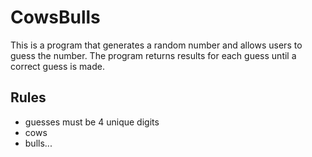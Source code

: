 # CowsBulls
This is a program that generates a random number and allows users to guess the number.  The program returns results for each guess until a correct guess is made.
## Rules
- guesses must be 4 unique digits
- cows
- bulls...
